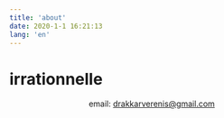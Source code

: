 ```yaml
---
title: 'about'
date: 2020-1-1 16:21:13
lang: 'en'
---
```


# irrationnelle

<div align="center">

email: drakkarverenis@gmail.com

</div>
